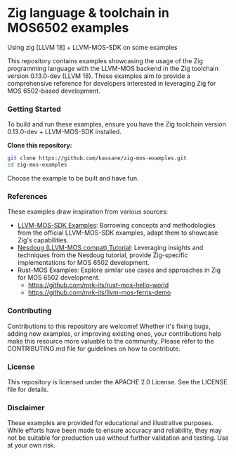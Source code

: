 # Zig language & toolchain in MOS6502 examples

Using zig [LLVM 18] + LLVM-MOS-SDK on some examples

This repository contains examples showcasing the usage of the Zig programming language
with the LLVM-MOS backend in the Zig toolchain version 0.13.0-dev (LLVM 18). These examples
aim to provide a comprehensive reference for developers interested in leveraging Zig for
MOS 6502-based development.

### Getting Started

To build and run these examples, ensure you have the Zig toolchain version 0.13.0-dev + LLVM-MOS-SDK installed.

**Clone this repository:**

```bash
git clone https://github.com/kassane/zig-mos-examples.git
cd zig-mos-examples
```

Choose the example to be built and have fun.

### References

These examples draw inspiration from various sources:

- [LLVM-MOS-SDK Examples](https://github.com/llvm-mos/llvm-mos-sdk/tree/main/examples): Borrowing concepts and methodologies from the official LLVM-MOS-SDK examples, adapt them to showcase Zig's capabilities.
- [Nesdoug (LLVM-MOS compat) Tutorial](https://github.com/mysterymath/nesdoug-llvm): Leveraging insights and techniques from the Nesdoug tutorial, provide Zig-specific implementations for MOS 6502 development.
- Rust-MOS Examples: Explore similar use cases and approaches in Zig for MOS 6502 development.
    - https://github.com/mrk-its/rust-mos-hello-world
    - https://github.com/mrk-its/llvm-mos-ferris-demo


### Contributing

Contributions to this repository are welcome! Whether it's fixing bugs, adding new examples, or improving existing ones, your contributions help make this resource more valuable to the community. Please refer to the CONTRIBUTING.md file for guidelines on how to contribute.

### License

This repository is licensed under the APACHE 2.0 License. See the LICENSE file for details.


### Disclaimer

These examples are provided for educational and illustrative purposes. While efforts have been made to ensure accuracy and reliability, they may not be suitable for production use without further validation and testing. Use at your own risk.
